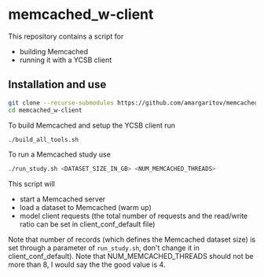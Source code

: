 # memcached_w-client

This repository contains a script for 
- building Memcached 
- running it with a YCSB client

## Installation and use 

```bash 
git clone --recurse-submodules https://github.com/amargaritov/memcached_w-client.git
cd memcached_w-client
```

To build Memcached and setup the YCSB client run
```bash
./build_all_tools.sh 
```

To run a Memcached study use 
```bash 
./run_study.sh <DATASET_SIZE_IN_GB> <NUM_MEMCACHED_THREADS>
```

This script will 

- start a Memcached server
- load a dataset to Memcached (warm up)
- model client requests (the total number of requests and the read/write ratio can be set in client_conf_default file)

Note that number of records (which defines the Memcached dataset size) is set through a parameter of `run_study.sh`, don't change it in client_conf_default).
Note that NUM_MEMCACHED_THREADS should not be more than 8, I would say the the good value is 4.

